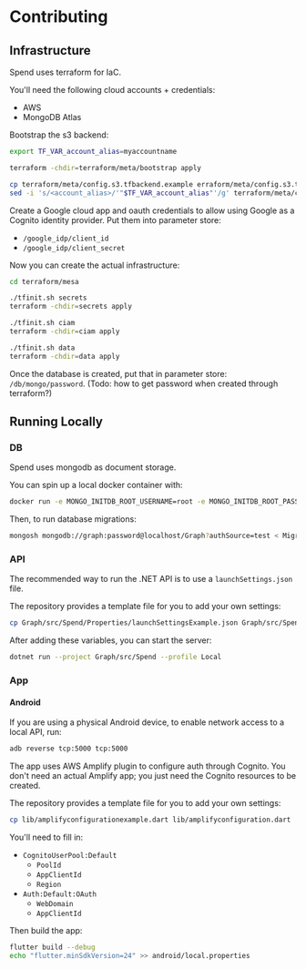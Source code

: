 # Contributing

## Infrastructure

Spend uses terraform for IaC.

You'll need the following cloud accounts + credentials:
- AWS
- MongoDB Atlas

Bootstrap the s3 backend:

```sh
export TF_VAR_account_alias=myaccountname

terraform -chdir=terraform/meta/bootstrap apply

cp terraform/meta/config.s3.tfbackend.example erraform/meta/config.s3.tfbackend
sed -i 's/<account_alias>/'"$TF_VAR_account_alias"'/g' terraform/meta/config.s3.tfbackend
```

Create a Google cloud app and oauth credentials to allow using Google as
a Cognito identity provider. Put them into parameter store:
- `/google_idp/client_id`
- `/google_idp/client_secret`

Now you can create the actual infrastructure:

```sh
cd terraform/mesa

./tfinit.sh secrets
terraform -chdir=secrets apply

./tfinit.sh ciam
terraform -chdir=ciam apply

./tfinit.sh data
terraform -chdir=data apply
```

Once the database is created, put that in parameter store: `/db/mongo/password`.
(Todo: how to get password when created through terraform?)

## Running Locally

### DB

Spend uses mongodb as document storage.

You can spin up a local docker container with:

```sh
docker run -e MONGO_INITDB_ROOT_USERNAME=root -e MONGO_INITDB_ROOT_PASSWORD=password -e MONGO_GRAPH_PASSWORD=password --rm -p 27017:27017 -v "./Migrations/mongo_init.js:/docker-entrypoint-initdb.d/mongo_init.js" -it mongo
```

Then, to run database migrations:
```sh
mongosh mongodb://graph:password@localhost/Graph?authSource=test < Migrations/mongo_indexes.js
```

### API

The recommended way to run the .NET API is to use a `launchSettings.json` file.

The repository provides a template file for you to add your own settings:

```sh
cp Graph/src/Spend/Properties/launchSettingsExample.json Graph/src/Spend/Properties/launchSettings.json
```

After adding these variables, you can start the server:

```sh
dotnet run --project Graph/src/Spend --profile Local
```

### App

#### Android

If you are using a physical Android device, to enable network access to a local API, run:

```sh
adb reverse tcp:5000 tcp:5000
```

The app uses AWS Amplify plugin to configure auth through Cognito. You don't need
an actual Amplify app; you just need the Cognito resources to be created.

The repository provides a template file for you to add your own settings:

```sh
cp lib/amplifyconfigurationexample.dart lib/amplifyconfiguration.dart
```

You'll need to fill in:
- `CognitoUserPool:Default`
  - `PoolId`
  - `AppClientId`
  - `Region`
- `Auth:Default:OAuth`
  - `WebDomain`
  - `AppClientId`

Then build the app:

```sh
flutter build --debug
echo "flutter.minSdkVersion=24" >> android/local.properties
```
